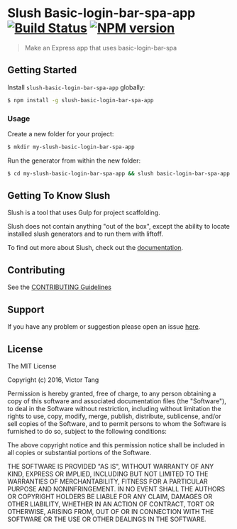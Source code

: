 # Slush Basic-login-bar-spa-app [![Build Status](https://secure.travis-ci.org/vtange/slush-basic-login-bar-spa-app.png?branch=master)](https://travis-ci.org/vtange/slush-basic-login-bar-spa-app) [![NPM version](https://badge-me.herokuapp.com/api/npm/slush-basic-login-bar-spa-app.png)](http://badges.enytc.com/for/npm/slush-basic-login-bar-spa-app)

> Make an Express app that uses basic-login-bar-spa


## Getting Started

Install `slush-basic-login-bar-spa-app` globally:

```bash
$ npm install -g slush-basic-login-bar-spa-app
```

### Usage

Create a new folder for your project:

```bash
$ mkdir my-slush-basic-login-bar-spa-app
```

Run the generator from within the new folder:

```bash
$ cd my-slush-basic-login-bar-spa-app && slush basic-login-bar-spa-app
```

## Getting To Know Slush

Slush is a tool that uses Gulp for project scaffolding.

Slush does not contain anything "out of the box", except the ability to locate installed slush generators and to run them with liftoff.

To find out more about Slush, check out the [documentation](https://github.com/slushjs/slush).

## Contributing

See the [CONTRIBUTING Guidelines](https://github.com/vtange/slush-basic-login-bar-spa-app/blob/master/CONTRIBUTING.md)

## Support
If you have any problem or suggestion please open an issue [here](https://github.com/vtange/slush-basic-login-bar-spa-app/issues).

## License 

The MIT License

Copyright (c) 2016, Victor Tang

Permission is hereby granted, free of charge, to any person
obtaining a copy of this software and associated documentation
files (the "Software"), to deal in the Software without
restriction, including without limitation the rights to use,
copy, modify, merge, publish, distribute, sublicense, and/or sell
copies of the Software, and to permit persons to whom the
Software is furnished to do so, subject to the following
conditions:

The above copyright notice and this permission notice shall be
included in all copies or substantial portions of the Software.

THE SOFTWARE IS PROVIDED "AS IS", WITHOUT WARRANTY OF ANY KIND,
EXPRESS OR IMPLIED, INCLUDING BUT NOT LIMITED TO THE WARRANTIES
OF MERCHANTABILITY, FITNESS FOR A PARTICULAR PURPOSE AND
NONINFRINGEMENT. IN NO EVENT SHALL THE AUTHORS OR COPYRIGHT
HOLDERS BE LIABLE FOR ANY CLAIM, DAMAGES OR OTHER LIABILITY,
WHETHER IN AN ACTION OF CONTRACT, TORT OR OTHERWISE, ARISING
FROM, OUT OF OR IN CONNECTION WITH THE SOFTWARE OR THE USE OR
OTHER DEALINGS IN THE SOFTWARE.

